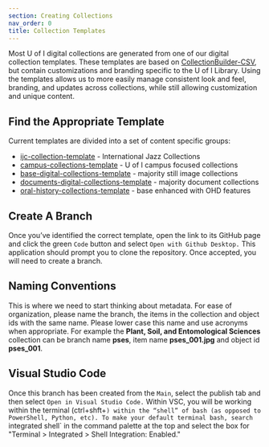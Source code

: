 ```yaml
---
section: Creating Collections
nav_order: 0
title: Collection Templates
---
```


Most U of I digital collections are generated from one of our digital collection templates. These templates are based on [CollectionBuilder-CSV](https://github.com/CollectionBuilder/collectionbuilder-csv), but contain customizations and branding specific to the U of I Library. Using the templates allows us to more easily manage consistent look and feel, branding, and updates across collections, while still allowing customization and unique content.

## Find the Appropriate Template

Current templates are divided into a set of content specific groups:

- [ijc-collection-template](https://github.com/uidaholib/ijc-collection-template) - International Jazz Collections
- [campus-collections-template](https://github.com/uidaholib/campus-collections-template) - U of I campus focused collections
- [base-digital-collections-template](https://github.com/uidaholib/base-digital-collections-template) - majority still image collections
- [documents-digital-collections-template](https://github.com/uidaholib/documents-digital-collections-template) - majority document collections
- [oral-history-collections-template](https://github.com/uidaholib/oral-history-collections-template) - base enhanced with OHD features

## Create A Branch

Once you’ve identified the correct template, open the link to its GitHub page and click the green `Code` button and select `Open with Github Desktop.` This application should prompt you to clone the repository. Once accepted, you will need to create a branch.

## Naming Conventions

This is where we need to start thinking about metadata. For ease of organization, please name the branch, the items in the collection and object ids with the same name. Please lower case this name and use acronyms when appropriate. For example the **Plant, Soil, and Entomological Sciences** collection can be branch name **pses**, item name **pses_001.jpg** and object id **pses_001**. 

## Visual Studio Code

Once this branch has been created from the `Main`, select the publish tab and then select `Open in Visual Studio Code.` Within VSC, you will be working within the terminal (ctrl+shft+`) within the “shell” of bash (as opposed to PowerShell, Python, etc). To make your default terminal bash, search `integrated shell` in the command palette at the top and select the box for "Terminal > Integrated > Shell Integration: Enabled." 
